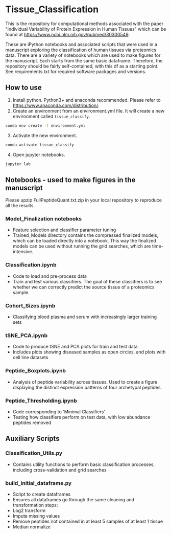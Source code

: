 # Tissue_Classification

This is the repository for computational methods associated with the paper "Individual Variability of Protein Expression in Human Tissues" which can be found at https://www.ncbi.nlm.nih.gov/pubmed/30300549.

These are iPython notebooks and associated scripts that were used in a manuscript exploring the classification of human tissues via proteomics data. There are a variety of notebooks which are used to make figures for the manuscript. Each starts from the same basic dataframe. Therefore, the repository should be fairly self-contained, with this df as a starting point. See requirements.txt for required software packages and versions.


## How to use
1. Install python. Python3+ and anaconda recommended. Please refer to https://www.anaconda.com/distribution/.
2. Create an environment from an environment.yml file. It will create a new environment called `tissue_classify`.
```bash
conda env create -f environment.yml
```
3. Activate the new environment.
```bash
conda activate tissue_classify
```
4. Open jupyter notebooks.
```bash
jupyter lab
```

## Notebooks - used to make figures in the manuscript
Please upzip FullPeptideQuant.txt.zip in your local repository to reproduce all the results.

### Model_Finalization notebooks
* Feature selection and classifier parameter tuning
* Trained_Models directory contains the compressed finalized models, which can be loaded directly into a notebook. This way the finalized models can be used without running the grid searches, which are time-intensive.

### Classification.ipynb
* Code to load and pre-process data
* Train and test various classifiers. The goal of these classifiers is to see whether we can correctly predict the source tissue of a proteomics sample.

### Cohort_Sizes.ipynb
* Classifying blood plasma and serum with increasingly larger training sets

### tSNE_PCA.ipynb
* Code to produce tSNE and PCA plots for train and test data
* Includes plots showing diseased samples as open circles, and plots with cell line datasets

### Peptide_Boxplots.ipynb
* Analysis of peptide variability across tissues. Used to create a figure displaying the distinct expression patterns of four archetypal peptides.

### Peptide_Thresholding.ipynb
* Code corresponding to 'Minimal Classifiers'
* Testing how classifiers perform on test data, with low abundance peptides removed


## Auxiliary Scripts
### Classification_Utils.py
* Contains utility functions to perform basic classification processes, including cross-validation and grid searches

### build_initial_dataframe.py
* Script to create dataframes
* Ensures all dataframes go through the same cleaning and transformation steps:
 * Log2 transform
 * Impute missing values
 * Remove peptides not contained in at least 5 samples of at least 1 tissue
 * Median normalize
